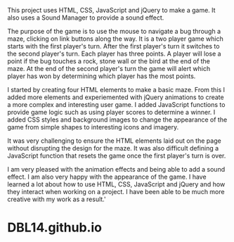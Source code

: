 This project uses HTML, CSS, JavaScript and jQuery to make a game. It also uses a Sound Manager to provide a sound effect.  

The purpose of the game is to use the mouse to navigate a bug through a maze, clicking on link buttons along the way. It is a two player game which starts with the first player's turn. After the first player's turn it switches to the second player's turn. Each player has three points. A player will lose a point if the bug touches a rock, stone wall or the bird at the end of the maze. At the end of the second player's turn the game will alert which player has won by determining which player has the most points.

I started by creating four HTML elements to make a basic maze. From this I added more elements and experiemented with jQuery animations to create a more complex and interesting user game. I added JavaScript functions to provide game logic such as using player scores to determine a winner. I added CSS styles and background images to change the appearance of the game from simple shapes to interesting icons and imagery. 

It was very challenging to ensure the HTML elements laid out on the page without disrupting the design for the maze. It was also difficult defining a JavaScript function that resets the game once the first player's turn is over.

I am very pleased with the animation effects and being able to add a sound effect. I am also very happy with the appearance of the game. I have learned a lot about how to use HTML, CSS, JavaScript and jQuery and how they interact when working on a project. I have been able to be much more creative with my work as a result.'


# DBL14.github.io



